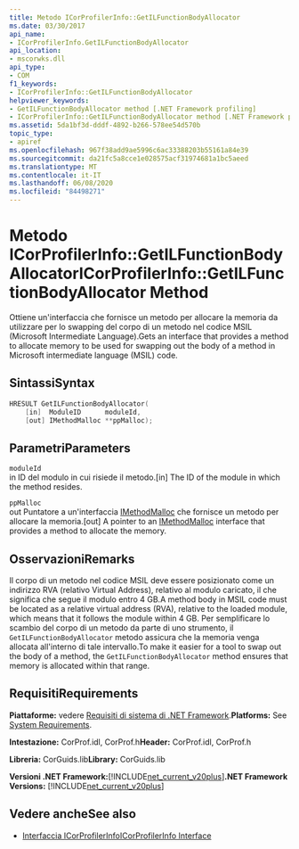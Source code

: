 ```yaml
---
title: Metodo ICorProfilerInfo::GetILFunctionBodyAllocator
ms.date: 03/30/2017
api_name:
- ICorProfilerInfo.GetILFunctionBodyAllocator
api_location:
- mscorwks.dll
api_type:
- COM
f1_keywords:
- ICorProfilerInfo::GetILFunctionBodyAllocator
helpviewer_keywords:
- GetILFunctionBodyAllocator method [.NET Framework profiling]
- ICorProfilerInfo::GetILFunctionBodyAllocator method [.NET Framework profiling]
ms.assetid: 5da1bf3d-dddf-4892-b266-578ee54d570b
topic_type:
- apiref
ms.openlocfilehash: 967f38add9ae5996c6ac33388203b55161a84e39
ms.sourcegitcommit: da21fc5a8cce1e028575acf31974681a1bc5aeed
ms.translationtype: MT
ms.contentlocale: it-IT
ms.lasthandoff: 06/08/2020
ms.locfileid: "84498271"
---
```

# <a name="icorprofilerinfogetilfunctionbodyallocator-method"></a><span data-ttu-id="1de9b-102">Metodo ICorProfilerInfo::GetILFunctionBodyAllocator</span><span class="sxs-lookup"><span data-stu-id="1de9b-102">ICorProfilerInfo::GetILFunctionBodyAllocator Method</span></span>
<span data-ttu-id="1de9b-103">Ottiene un'interfaccia che fornisce un metodo per allocare la memoria da utilizzare per lo swapping del corpo di un metodo nel codice MSIL (Microsoft Intermediate Language).</span><span class="sxs-lookup"><span data-stu-id="1de9b-103">Gets an interface that provides a method to allocate memory to be used for swapping out the body of a method in Microsoft intermediate language (MSIL) code.</span></span>  
  
## <a name="syntax"></a><span data-ttu-id="1de9b-104">Sintassi</span><span class="sxs-lookup"><span data-stu-id="1de9b-104">Syntax</span></span>  
  
```cpp  
HRESULT GetILFunctionBodyAllocator(  
    [in]  ModuleID      moduleId,  
    [out] IMethodMalloc **ppMalloc);  
```  
  
## <a name="parameters"></a><span data-ttu-id="1de9b-105">Parametri</span><span class="sxs-lookup"><span data-stu-id="1de9b-105">Parameters</span></span>  
 `moduleId`  
 <span data-ttu-id="1de9b-106">in ID del modulo in cui risiede il metodo.</span><span class="sxs-lookup"><span data-stu-id="1de9b-106">[in] The ID of the module in which the method resides.</span></span>  
  
 `ppMalloc`  
 <span data-ttu-id="1de9b-107">out Puntatore a un'interfaccia [IMethodMalloc](imethodmalloc-interface.md) che fornisce un metodo per allocare la memoria.</span><span class="sxs-lookup"><span data-stu-id="1de9b-107">[out] A pointer to an [IMethodMalloc](imethodmalloc-interface.md) interface that provides a method to allocate the memory.</span></span>  
  
## <a name="remarks"></a><span data-ttu-id="1de9b-108">Osservazioni</span><span class="sxs-lookup"><span data-stu-id="1de9b-108">Remarks</span></span>  
 <span data-ttu-id="1de9b-109">Il corpo di un metodo nel codice MSIL deve essere posizionato come un indirizzo RVA (relativo Virtual Address), relativo al modulo caricato, il che significa che segue il modulo entro 4 GB.</span><span class="sxs-lookup"><span data-stu-id="1de9b-109">A method body in MSIL code must be located as a relative virtual address (RVA), relative to the loaded module, which means that it follows the module within 4 GB.</span></span> <span data-ttu-id="1de9b-110">Per semplificare lo scambio del corpo di un metodo da parte di uno strumento, il `GetILFunctionBodyAllocator` metodo assicura che la memoria venga allocata all'interno di tale intervallo.</span><span class="sxs-lookup"><span data-stu-id="1de9b-110">To make it easier for a tool to swap out the body of a method, the `GetILFunctionBodyAllocator` method ensures that memory is allocated within that range.</span></span>  
  
## <a name="requirements"></a><span data-ttu-id="1de9b-111">Requisiti</span><span class="sxs-lookup"><span data-stu-id="1de9b-111">Requirements</span></span>  
 <span data-ttu-id="1de9b-112">**Piattaforme:** vedere [Requisiti di sistema di .NET Framework](../../get-started/system-requirements.md).</span><span class="sxs-lookup"><span data-stu-id="1de9b-112">**Platforms:** See [System Requirements](../../get-started/system-requirements.md).</span></span>  
  
 <span data-ttu-id="1de9b-113">**Intestazione:** CorProf.idl, CorProf.h</span><span class="sxs-lookup"><span data-stu-id="1de9b-113">**Header:** CorProf.idl, CorProf.h</span></span>  
  
 <span data-ttu-id="1de9b-114">**Libreria:** CorGuids.lib</span><span class="sxs-lookup"><span data-stu-id="1de9b-114">**Library:** CorGuids.lib</span></span>  
  
 <span data-ttu-id="1de9b-115">**Versioni .NET Framework:**[!INCLUDE[net_current_v20plus](../../../../includes/net-current-v20plus-md.md)]</span><span class="sxs-lookup"><span data-stu-id="1de9b-115">**.NET Framework Versions:** [!INCLUDE[net_current_v20plus](../../../../includes/net-current-v20plus-md.md)]</span></span>  
  
## <a name="see-also"></a><span data-ttu-id="1de9b-116">Vedere anche</span><span class="sxs-lookup"><span data-stu-id="1de9b-116">See also</span></span>

- [<span data-ttu-id="1de9b-117">Interfaccia ICorProfilerInfo</span><span class="sxs-lookup"><span data-stu-id="1de9b-117">ICorProfilerInfo Interface</span></span>](icorprofilerinfo-interface.md)
